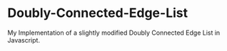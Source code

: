 # Doubly-Connected-Edge-List
My Implementation of a slightly modified Doubly Connected Edge List in Javascript.
